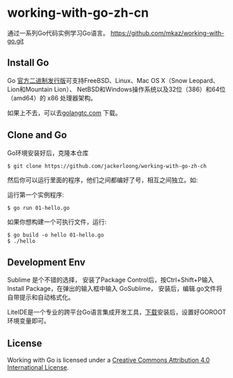 # working-with-go-zh-cn

通过一系列Go代码实例学习Go语言。 https://github.com/mkaz/working-with-go.git

## Install Go

Go [官方二进制发行版](https://golang.org/dl/)可支持FreeBSD、Linux、Mac OS X（Snow Leopard、Lion和Mountain Lion）、 NetBSD和Windows操作系统以及32位（386）和64位（amd64）的 x86 处理器架构。

如果上不去，可以去[golangtc.com](http://golangtc.com/download) 下载。

## Clone and Go

Go环境安装好后，克隆本仓库
	
	$ git clone https://github.com/jackerloong/working-with-go-zh-ch

然后你可以运行里面的程序，他们之间都编好了号，相互之间独立。如:

运行第一个实例程序:

	$ go run 01-hello.go

如果你想构建一个可执行文件，运行:

	$ go build -o hello 01-hello.go
	$ ./hello

## Development Env

Sublime 是个不错的选择， 安装了Package Control后，按Ctrl+Shift+P输入Install Package，在弹出的输入框中输入 GoSublime， 安装后，编辑.go文件将自带提示和自动格式化。

LiteIDE是一个专业的跨平台Go语言集成开发工具，[下载](http://golangtc.com/download/liteide)安装后，设置好GOROOT环境变量即可。

## License

Working with Go is licensed under a <a rel="license" href="http://creativecommons.org/licenses/by/4.0/">Creative Commons Attribution 4.0 International License</a>. 
